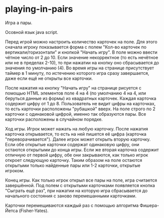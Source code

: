 # playing-in-pairs

Игра а пары.

Осовной язык java script.

Перед игрой можно настроить количество карточек на поле. Для этого сначала игроку показывается  форма 
с полем "Кол-во карточек по вертикали/горизонтали" и кнопкой "Начать игру". В поле можно ввести чётное число от 2 до 10. 
Если значение некорректное (то есть нечётное или не в пределах 2-10), то при нажатии на кнопку оно сбрасывается до значения по умолчанию (4).
Во время игры на странице присутствует таймер в 1 минуту, по истечению которого игра сразу завершается, даже если ещё не открыты все карточки.

После нажатия на кнопку "Начать игру" на странице рисуется с помощью HTML элементов поле 4 на 4 (по умолчанию 4 на 4, или беруться данные из формы) из квадратных карточек. 
Каждая карточка содержит цифру от 1 до 8. Пользователь не видит цифры на карточках, то есть карточки расположены "рубашкой" вверх.
На поле строго по 2 карточки с одинаковой цифрой, именно так образуются пары. Все карточки расположены в случайном порядке.


Ход игры. 
Игрок может нажать на любую карточку. После нажатия карточка открывается, 
то есть на ней пишется её цифра (карточка "переворачивается"). Далее игрок может открыть вторую карточку. 
Если обе открытые карточки содержат одинаковую цифру, они остаются открытыми до конца игры. Если же вторая карточка содержит отличную от 
первой цифру, обе они закрываются, как только игрок откроет следующую карточку. Таким образом на поле остаются открытыми только найденные пары или 1-2 карточки, открытые игроком.


Конец игры.
Как только игрок открыл все пары на поле, игра считается завершённой. Под полем с открытыми карточками появляется кнопка 
"Сыграть ещё раз", при нажатии на которую игра сбрасывается до начального состояния с заново перемешанными карточками.

Карточки перемещиваются каждый раз с помощью алгоритма Фишера-Йетса (Fisher-Yates).
